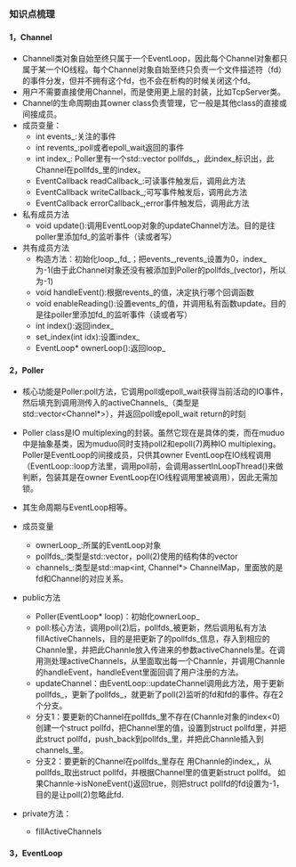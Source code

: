 ### 知识点梳理 ###

#### 1，Channel ####
- Channell类对象自始至终只属于一个EventLoop，因此每个Channel对象都只属于某一个IO线程。每个Channel对象自始至终只负责一个文件描述符（fd）的事件分发，但并不拥有这个fd，也不会在析构的时候关闭这个fd。
- 用户不需要直接使用Channel，而是使用更上层的封装，比如TcpServer类。
- Channel的生命周期由其owner class负责管理，它一般是其他class的直接或间接成员。
- 成员变量：
    - int events_:关注的事件
    - int revents_:poll或者epoll_wait返回的事件
    - int index_: Poller里有一个std::vector<struct pollfd> pollfds_，此index_标识出，此Channel在pollfds_里的index。
	- EventCallback readCallback_:可读事件触发后，调用此方法
    - EventCallback writeCallback_;可写事件触发后，调用此方法
    - EventCallback errorCallback_;error事件触发后，调用此方法
- 私有成员方法
    - void update():调用EventLoop对象的updateChannel方法。目的是往poller里添加fd_的监听事件（读或者写）
- 共有成员方法
    - 构造方法：初始化loop_,fd_；把events_,revents_设置为0，index_为-1(由于此Channel对象还没有被添加到Poller的pollfds_(vector)，所以为-1)
	- void handleEvent():根据revents_的值，决定执行哪个回调函数
	- void enableReading():设置events_的值，并调用私有函数update。目的是往poller里添加fd_的监听事件（读或者写）
	- int index():返回index_
    - set_index(int idx):设置index_
    - EventLoop* ownerLoop():返回loop_

#### 2，Poller ####
- 核心功能是Poller:poll方法，它调用poll或epoll_wait获得当前活动的IO事件，然后填充到调用测传入的activeChannels_（类型是std::vector<Channel*>），并返回poll或epoll_wait return的时刻
- Poller class是IO multiplexing的封装。虽然它现在是具体的类，而在muduo中是抽象基类，因为muduo同时支持poll2和epoll(7)两种IO multiplexing。Poller是EventLoop的间接成员，只供其owner EventLoop在IO线程调用（EventLoop::loop方法里，调用poll前，会调用assertInLoopThread()来做判断，包装其是在owner EventLoop在IO线程调用里被调用），因此无需加锁。
- 其生命周期与EventLoop相等。

- 成员变量
    - ownerLoop_:所属的EventLoop对象
	- pollfds_:类型是std::vector<struct pollfd>，poll(2)使用的结构体的vector
	- channels_:类型是std::map<int, Channel*> ChannelMap，里面放的是fd和Channel的对应关系。
- public方法
    - Poller(EventLoop* loop)：初始化ownerLoop_
	- poll:核心方法，调用poll(2)后，pollfds_被更新，然后调用私有方法fillActiveChannels，目的是把更新了的pollfds_信息，存入到相应的Channle里，并把此Channle放入传进来的参数activeChannels里。在调用测处理activeChannels，从里面取出每一个Channle，并调用Channle的handleEvent，handleEvent里面回调了用户注册的方法。
	- updateChannel：由EventLoop::updateChannel调用此方法，用于更新pollfds_，更新了pollfds_，就更新了poll(2)监听的fd和fd的事件。存在2个分支。
     - 分支1：要更新的Channel在pollfds_里不存在(Channle对象的index<0)
	   创建一个struct pollfd，把Channel里的值，设置到struct pollfd里，并把此struct pollfd，push_back到pollfds_里，并把此Channle插入到channels_里。
	 - 分支2：要更新的Channel在pollfds_里存在
	   用Channle的index_，从pollfds_取出struct pollfd，并根据Channel里的值更新struct pollfd。
	   如果Channle->isNoneEvent()返回true，则把struct pollfd的fd设置为-1，目的是让poll(2)忽略此fd.

- private方法：
  -	fillActiveChannels 
#### 3，EventLoop ####
